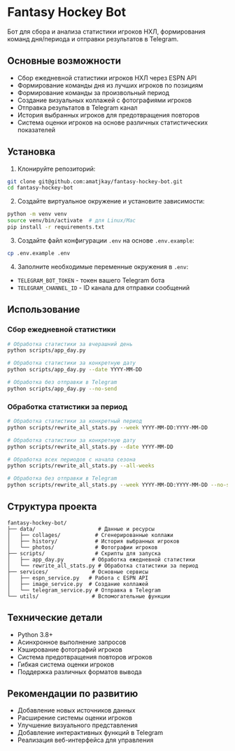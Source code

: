 # Fantasy Hockey Bot

Бот для сбора и анализа статистики игроков НХЛ, формирования команд дня/периода и отправки результатов в Telegram.

## Основные возможности

- Сбор ежедневной статистики игроков НХЛ через ESPN API
- Формирование команды дня из лучших игроков по позициям
- Формирование команды за произвольный период
- Создание визуальных коллажей с фотографиями игроков
- Отправка результатов в Telegram канал
- История выбранных игроков для предотвращения повторов
- Система оценки игроков на основе различных статистических показателей

## Установка

1. Клонируйте репозиторий:
```bash
git clone git@github.com:amatjkay/fantasy-hockey-bot.git
cd fantasy-hockey-bot
```

2. Создайте виртуальное окружение и установите зависимости:
```bash
python -m venv venv
source venv/bin/activate  # для Linux/Mac
pip install -r requirements.txt
```

3. Создайте файл конфигурации `.env` на основе `.env.example`:
```bash
cp .env.example .env
```

4. Заполните необходимые переменные окружения в `.env`:
- `TELEGRAM_BOT_TOKEN` - токен вашего Telegram бота
- `TELEGRAM_CHANNEL_ID` - ID канала для отправки сообщений

## Использование

### Сбор ежедневной статистики

```bash
# Обработка статистики за вчерашний день
python scripts/app_day.py

# Обработка статистики за конкретную дату
python scripts/app_day.py --date YYYY-MM-DD

# Обработка без отправки в Telegram
python scripts/app_day.py --no-send
```

### Обработка статистики за период

```bash
# Обработка статистики за конкретный период
python scripts/rewrite_all_stats.py --week YYYY-MM-DD:YYYY-MM-DD

# Обработка статистики за конкретную дату
python scripts/rewrite_all_stats.py --date YYYY-MM-DD

# Обработка всех периодов с начала сезона
python scripts/rewrite_all_stats.py --all-weeks

# Обработка без отправки в Telegram
python scripts/rewrite_all_stats.py --week YYYY-MM-DD:YYYY-MM-DD --no-send
```

## Структура проекта

```
fantasy-hockey-bot/
├── data/                    # Данные и ресурсы
│   ├── collages/           # Сгенерированные коллажи
│   ├── history/            # История выбранных игроков
│   └── photos/             # Фотографии игроков
├── scripts/                # Скрипты для запуска
│   ├── app_day.py         # Обработка ежедневной статистики
│   └── rewrite_all_stats.py # Обработка статистики за период
├── services/              # Основные сервисы
│   ├── espn_service.py   # Работа с ESPN API
│   ├── image_service.py  # Создание коллажей
│   └── telegram_service.py # Отправка в Telegram
└── utils/                 # Вспомогательные функции
```

## Технические детали

- Python 3.8+
- Асинхронное выполнение запросов
- Кэширование фотографий игроков
- Система предотвращения повторов игроков
- Гибкая система оценки игроков
- Поддержка различных форматов вывода

## Рекомендации по развитию

- Добавление новых источников данных
- Расширение системы оценки игроков
- Улучшение визуального представления
- Добавление интерактивных функций в Telegram
- Реализация веб-интерфейса для управления
